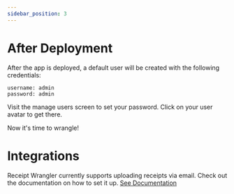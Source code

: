 ```yaml
---
sidebar_position: 3
---
```


# After Deployment

After the app is deployed, a default user will be created with the following credentials:

```
username: admin
password: admin
```

Visit the manage users screen to set your password. Click on your user avatar to get there.

Now it's time to wrangle!

# Integrations

Receipt Wrangler currently supports uploading receipts via email. Check out the documentation on how to set it up. [See Documentation](https://github.com/Receipt-Wrangler/.github/tree/main/integrations)
